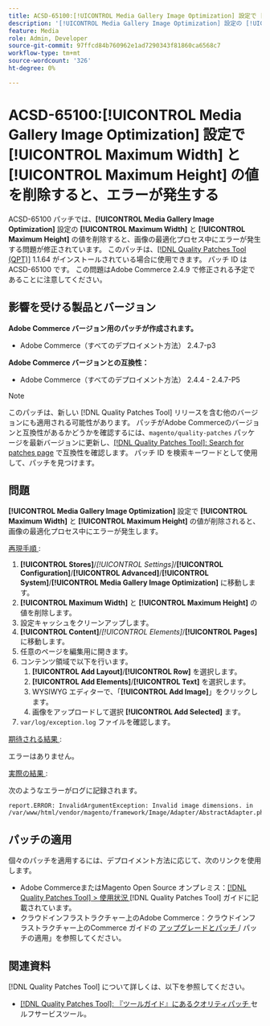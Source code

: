 ```yaml
---
title: ACSD-65100:[!UICONTROL Media Gallery Image Optimization] 設定で [!UICONTROL Maximum Width] と [!UICONTROL Maximum Height] の値を削除すると、エラーが発生する
description: '[!UICONTROL Media Gallery Image Optimization] 設定の [!UICONTROL Maximum Width] と [!UICONTROL Maximum Height] の値を削除すると、画像の最適化プロセス中にエラーが発生するAdobe Commerceの問題を修正するために、ACSD-65100 パッチを適用してください。'
feature: Media
role: Admin, Developer
source-git-commit: 97ffcd84b760962e1ad7290343f81860ca6568c7
workflow-type: tm+mt
source-wordcount: '326'
ht-degree: 0%

---
```



# ACSD-65100:[!UICONTROL Media Gallery Image Optimization] 設定で [!UICONTROL Maximum Width] と [!UICONTROL Maximum Height] の値を削除すると、エラーが発生する

ACSD-65100 パッチでは、**[!UICONTROL Media Gallery Image Optimization]** 設定の **[!UICONTROL Maximum Width]** と **[!UICONTROL Maximum Height]** の値を削除すると、画像の最適化プロセス中にエラーが発生する問題が修正されています。 このパッチは、[[!DNL Quality Patches Tool (QPT)]](/help/tools/quality-patches-tool/quality-patches-tool-to-self-serve-quality-patches.md) 1.1.64 がインストールされている場合に使用できます。 パッチ ID は ACSD-65100 です。 この問題はAdobe Commerce 2.4.9 で修正される予定であることに注意してください。

## 影響を受ける製品とバージョン

**Adobe Commerce バージョン用のパッチが作成されます。**

* Adobe Commerce（すべてのデプロイメント方法） 2.4.7-p3

**Adobe Commerce バージョンとの互換性：**

* Adobe Commerce（すべてのデプロイメント方法） 2.4.4 - 2.4.7-P5

>[!NOTE]
>
>このパッチは、新しい [!DNL Quality Patches Tool] リリースを含む他のバージョンにも適用される可能性があります。 パッチがAdobe Commerceのバージョンと互換性があるかどうかを確認するには、`magento/quality-patches` パッケージを最新バージョンに更新し、[[!DNL Quality Patches Tool]: Search for patches page](https://experienceleague.adobe.com/tools/commerce-quality-patches/index.html) で互換性を確認します。 パッチ ID を検索キーワードとして使用して、パッチを見つけます。

## 問題

**[!UICONTROL Media Gallery Image Optimization]** 設定で **[!UICONTROL Maximum Width]** と **[!UICONTROL Maximum Height]** の値が削除されると、画像の最適化プロセス中にエラーが発生します。

<u> 再現手順 </u>:

1. **[!UICONTROL Stores]**/*[!UICONTROL Settings]*/**[!UICONTROL Configuration]**/**[!UICONTROL Advanced]**/**[!UICONTROL System]**/**[!UICONTROL Media Gallery Image Optimization]** に移動します。
1. **[!UICONTROL Maximum Width]** と **[!UICONTROL Maximum Height]** の値を削除します。
1. 設定キャッシュをクリーンアップします。
1. **[!UICONTROL Content]**/*[!UICONTROL Elements]*/**[!UICONTROL Pages]** に移動します。
1. 任意のページを編集用に開きます。
1. コンテンツ領域で以下を行います。
   1. **[!UICONTROL Add Layout]**/**[!UICONTROL Row]** を選択します。
   1. **[!UICONTROL Add Elements]**/**[!UICONTROL Text]** を選択します。
   1. WYSIWYG エディターで、「**[!UICONTROL Add Image]**」をクリックします。
   1. 画像をアップロードして選択 **[!UICONTROL Add Selected]** ます。
1. `var/log/exception.log` ファイルを確認します。

<u> 期待される結果 </u>:

エラーはありません。

<u> 実際の結果 </u>:

次のようなエラーがログに記録されます。

```
report.ERROR: InvalidArgumentException: Invalid image dimensions. in /var/www/html/vendor/magento/framework/Image/Adapter/AbstractAdapter.php:630
```

## パッチの適用

個々のパッチを適用するには、デプロイメント方法に応じて、次のリンクを使用します。

* Adobe CommerceまたはMagento Open Source オンプレミス：[[!DNL Quality Patches Tool] > 使用状況 ](/help/tools/quality-patches-tool/usage.md) [!DNL Quality Patches Tool] ガイドに記載されています。
* クラウドインフラストラクチャー上のAdobe Commerce：クラウドインフラストラクチャー上のCommerce ガイドの [ アップグレードとパッチ ](https://experienceleague.adobe.com/docs/commerce-cloud-service/user-guide/develop/upgrade/apply-patches.html)/ パッチの適用」を参照してください。

## 関連資料

[!DNL Quality Patches Tool] について詳しくは、以下を参照してください。

* [[!DNL Quality Patches Tool]: 『ツールガイド』にあるクオリティパッチ ](/help/tools/quality-patches-tool/quality-patches-tool-to-self-serve-quality-patches.md) セルフサービスツール。
